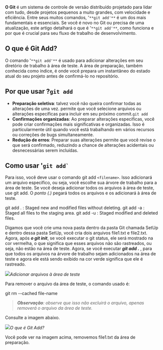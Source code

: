 **O Git** é um sistema de controle de versão distribuído projetado para lidar com tudo, desde projetos pequenos a muito grandes, com velocidade e eficiência. Entre seus muitos comandos, '`**git add'**` é um dos mais fundamentais e essenciais. Se você é novo no Git ou precisa de uma atualização, este artigo detalhará o que é '`**git add'**`, como funciona e por que é crucial para seu fluxo de trabalho de desenvolvimento.

## O que é Git Add?

O comando '`**git add'**` é usado para adicionar alterações em seu diretório de trabalho à área de teste. A área de preparação, também conhecida como índice, é onde você prepara um instantâneo do estado atual do seu projeto antes de confirmá-lo no repositório.

## Por que usar ?`git add`

- **Preparação seletiva**: talvez você não queira confirmar todas as alterações de uma vez. permite que você selecione arquivos ou alterações específicas para incluir em seu próximo commit.`git add`
- **Confirmações organizadas**: Ao preparar alterações específicas, você pode criar confirmações mais significativas e organizadas. Isso é particularmente útil quando você está trabalhando em vários recursos ou correções de bugs simultaneamente.
- **Redução de erros**: Preparar suas alterações permite que você revise o que será confirmado, reduzindo a chance de alterações acidentais ou desnecessárias serem incluídas.

## Como usar '`` git add` ``

Para isso, você deve usar o comando git add `<filename>`. Isso adicionará um arquivo específico, ou seja, você escolhe sua árvore de trabalho para a área de teste. Se você deseja adicionar todos os arquivos à área de teste, use git add. O _ponto (.)_ pegará todos os arquivos e os adicionará à área de teste.

git add . : Staged new and modified files without deleting.
git add -a : Staged all files to the staging area.
git add -u : Staged modified and deleted files.

Digamos que você crie uma nova pasta dentro da pasta Git chamada SetUp e dentro dessa pasta SetUp, você cria dois arquivos file1.txt e file2.txt. Agora, após **_o git init_**, se você executar o git status, ele será mostrado na cor vermelha, o que significa que esses arquivos não são rastreados, ou seja, não estão na área de teste. Agora, se você executar **_git add ._** , para que todos os arquivos na árvore de trabalho sejam adicionados na área de teste e agora ele está sendo exibido na cor verde significa que ele é rastreado.

![](https://media.geeksforgeeks.org/wp-content/uploads/20220915182823/GitAdd1.jpg)_Adicionar arquivos à área de teste_

Para remover o arquivo da área de teste, o comando usado é:

git rm --cached file-name

> **_Observação_**_: observe que isso não excluirá o arquivo, apenas removerá o arquivo da área de teste._

Consulte a imagem abaixo.

![](https://media.geeksforgeeks.org/wp-content/uploads/20220915183058/GitAdd2.jpg)_O que é Git Add?_

Você pode ver na imagem acima, removemos file1.txt da área de preparação.


